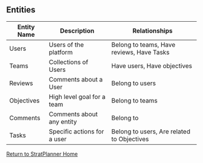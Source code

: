 ## Entities
Entity Name | Description | Relationships
------------ | ----------- | --------------
Users | Users of the platform |Belong to teams, Have reviews, Have Tasks
Teams | Collections of Users | Have users, Have objectives
Reviews | Comments about a User | Belong to users
Objectives | High level goal for a team | Belong to teams
Comments| Comments about any entity | Belong to <Entity Name>
Tasks | Specific actions for a user | Belong to users, Are related to Objectives

[Return to StratPlanner Home](../README.md)